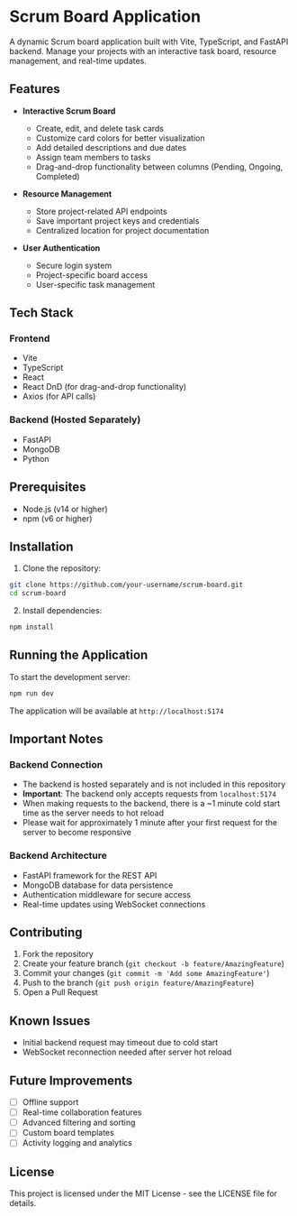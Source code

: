# Scrum Board Application

A dynamic Scrum board application built with Vite, TypeScript, and FastAPI backend. Manage your projects with an interactive task board, resource management, and real-time updates.

## Features

- **Interactive Scrum Board**
  - Create, edit, and delete task cards
  - Customize card colors for better visualization
  - Add detailed descriptions and due dates
  - Assign team members to tasks
  - Drag-and-drop functionality between columns (Pending, Ongoing, Completed)

- **Resource Management**
  - Store project-related API endpoints
  - Save important project keys and credentials
  - Centralized location for project documentation

- **User Authentication**
  - Secure login system
  - Project-specific board access
  - User-specific task management

## Tech Stack

### Frontend
- Vite
- TypeScript
- React
- React DnD (for drag-and-drop functionality)
- Axios (for API calls)

### Backend (Hosted Separately)
- FastAPI
- MongoDB
- Python

## Prerequisites

- Node.js (v14 or higher)
- npm (v6 or higher)

## Installation

1. Clone the repository:
```bash
git clone https://github.com/your-username/scrum-board.git
cd scrum-board
```

2. Install dependencies:
```bash
npm install
```

## Running the Application

To start the development server:

```bash
npm run dev
```

The application will be available at `http://localhost:5174`

## Important Notes

### Backend Connection
- The backend is hosted separately and is not included in this repository
- **Important**: The backend only accepts requests from `localhost:5174`
- When making requests to the backend, there is a ~1 minute cold start time as the server needs to hot reload
- Please wait for approximately 1 minute after your first request for the server to become responsive

### Backend Architecture
- FastAPI framework for the REST API
- MongoDB database for data persistence
- Authentication middleware for secure access
- Real-time updates using WebSocket connections


## Contributing

1. Fork the repository
2. Create your feature branch (`git checkout -b feature/AmazingFeature`)
3. Commit your changes (`git commit -m 'Add some AmazingFeature'`)
4. Push to the branch (`git push origin feature/AmazingFeature`)
5. Open a Pull Request

## Known Issues

- Initial backend request may timeout due to cold start
- WebSocket reconnection needed after server hot reload

## Future Improvements

- [ ] Offline support
- [ ] Real-time collaboration features
- [ ] Advanced filtering and sorting
- [ ] Custom board templates
- [ ] Activity logging and analytics

## License

This project is licensed under the MIT License - see the LICENSE file for details.
